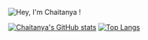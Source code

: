 ![Hey, I'm Chaitanya !](https://pimp-my-readme.webapp.io/pimp-my-readme/sliding-text?emojis=1f64b-200d-2642-fe0f&text=Hey%252C%2520I%27m%2520Chaitanya%2520%21)

[![Chaitanya's GitHub stats](https://github-readme-stats.vercel.app/api?username=ChaitanyaJoshiX)](https://github.com/ChaitanyaJoshiX/github-readme-stats)
[![Top Langs](https://github-readme-stats.vercel.app/api/top-langs/?username=ChaitanyaJoshiX)](https://github.com/ChaitanyaJoshiX/github-readme-stats)

